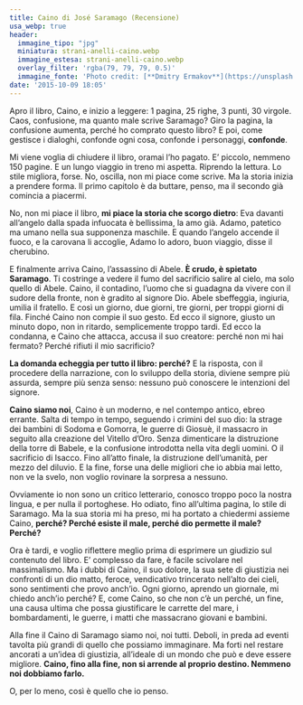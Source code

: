 ```yaml
---
title: Caino di José Saramago (Recensione)
usa_webp: true
header:
  immagine_tipo: "jpg"
  miniatura: strani-anelli-caino.webp
  immagine_estesa: strani-anelli-caino.webp
  overlay_filter: 'rgba(79, 79, 79, 0.5)'
  immagine_fonte: 'Photo credit: [**Dmitry Ermakov**](https://unsplash.com/@sweetybeard)'
date: '2015-10-09 18:05'
---
```


Apro il libro, Caino, e inizio a leggere: 1 pagina, 25 righe, 3 punti, 30 virgole. Caos, confusione, ma quanto male scrive Saramago? Giro la pagina, la confusione aumenta, perché ho comprato questo libro? E poi, come gestisce i dialoghi, confonde ogni cosa, confonde i personaggi, **confonde**.

Mi viene voglia di chiudere il libro, oramai l’ho pagato. E’ piccolo, nemmeno 150 pagine. E un lungo viaggio in treno mi aspetta. Riprendo la lettura. Lo stile migliora, forse. No, oscilla, non mi piace come scrive. Ma la storia inizia a prendere forma. Il primo capitolo è da buttare, penso, ma il secondo già comincia a piacermi.

No, non mi piace il libro, **mi piace la storia che scorgo dietro**: Eva davanti all’angelo dalla spada infuocata è bellissima, la amo già. Adamo, patetico ma umano nella sua supponenza maschile. E quando l’angelo accende il fuoco, e la carovana li accoglie, Adamo lo adoro, buon viaggio, disse il cherubino.

E finalmente arriva Caino, l’assassino di Abele. **È crudo, è spietato Saramago**. Ti costringe a vedere il fumo del sacrificio salire al cielo, ma solo quello di Abele. Caino, il contadino, l’uomo che si guadagna da vivere con il sudore della fronte, non è gradito al signore Dio. Abele sbeffeggia, ingiuria, umilia il fratello. E così un giorno, due giorni, tre giorni, per troppi giorni di fila. Finché Caino non compie il suo gesto. Ed ecco il signore, giusto un minuto dopo, non in ritardo, semplicemente troppo tardi. Ed ecco la condanna, e Caino che attacca, accusa il suo creatore: perché non mi hai fermato? Perché rifiuti il mio sacrificio?

**La domanda echeggia per tutto il libro: perché?** E la risposta, con il procedere della narrazione, con lo sviluppo della storia, diviene sempre più assurda, sempre più senza senso: nessuno può conoscere le intenzioni del signore.

**Caino siamo noi**, Caino è un moderno, e nel contempo antico, ebreo errante. Salta di tempo in tempo, seguendo i crimini del suo dio: la strage dei bambini di Sodoma e Gomorra, le guerre di Giosuè, il massacro in seguito alla creazione del Vitello d’Oro. Senza dimenticare la distruzione della torre di Babele, e la confusione introdotta nella vita degli uomini. O il sacrificio di Isacco. Fino all’atto finale, la distruzione dell’umanità, per mezzo del diluvio. E la fine, forse una delle migliori che io abbia mai letto, non ve la svelo, non voglio rovinare la sorpresa a nessuno.

Ovviamente io non sono un critico letterario, conosco troppo poco la nostra lingua, e per nulla il portoghese. Ho odiato, fino all’ultima pagina, lo stile di Saramago. Ma la sua storia mi ha preso, mi ha portato a chiedermi assieme Caino, **perché? Perché esiste il male, perché dio permette il male? Perché?**

Ora è tardi, e voglio riflettere meglio prima di esprimere un giudizio sul contenuto del libro. E’ complesso da fare, è facile scivolare nel massimalismo. Ma i dubbi di Caino, il suo dolore, la sua sete di giustizia nei confronti di un dio matto, feroce, vendicativo trincerato nell’alto dei cieli, sono sentimenti che provo anch’io. Ogni giorno, aprendo un giornale, mi chiedo anch’io perché? E, come Caino, so che non c’è un perché, un fine, una causa ultima che possa giustificare le carrette del mare, i bombardamenti, le guerre, i matti che massacrano giovani e bambini.

Alla fine il Caino di Saramago siamo noi, noi tutti. Deboli, in preda ad eventi tavolta più grandi di quello che possiamo immaginare. Ma forti nel restare ancorati a un’idea di giustizia, all’ideale di un mondo che può e deve essere migliore. **Caino, fino alla fine, non si arrende al proprio destino. Nemmeno noi dobbiamo farlo.**

O, per lo meno, così è quello che io penso.
